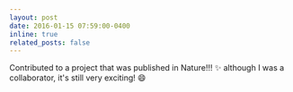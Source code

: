 ```yaml
---
layout: post
date: 2016-01-15 07:59:00-0400
inline: true
related_posts: false
---
```


Contributed to a project that was published in Nature!!! :sparkles: although I was a collaborator, it's still very exciting! :smile:
